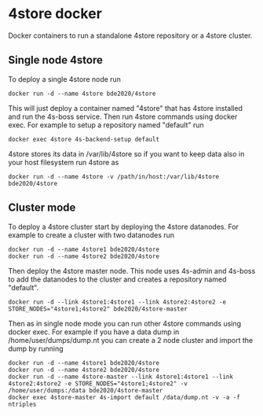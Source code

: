 # 4store docker

Docker containers to run a standalone 4store repository or a 4store cluster.

## Single node 4store

To deploy a single 4store node run

    docker run -d --name 4store bde2020/4store

This will just deploy a container named "4store" that has 4store installed and run the 4s-boss service. Then run 4store commands using docker exec.
For example to setup a repository named "default" run

    docker exec 4store 4s-backend-setup default

4store stores its data in /var/lib/4store so if you want to keep data also in your host filesystem run 4store as

    docker run -d --name 4store -v /path/in/host:/var/lib/4store bde2020/4store

## Cluster mode

To deploy a 4store cluster start by deploying the 4store datanodes. For example to create a cluster with two datanodes run

    docker run -d --name 4store1 bde2020/4store
    docker run -d --name 4store2 bde2020/4store

Then deploy the 4store master node. This node uses 4s-admin and 4s-boss to add the datanodes to the cluster and creates a repository named "default".

    docker run -d --link 4store1:4store1 --link 4store2:4store2 -e STORE_NODES="4store1;4store2" bde2020/4store-master 

Then as in single node mode you can run other 4store commands using docker exec.
For example if you have a data dump in /home/user/dumps/dump.nt you can create a 2 node cluster and import the dump by running

    docker run -d --name 4store1 bde2020/4store
    docker run -d --name 4store2 bde2020/4store
    docker run -d --name 4store-master --link 4store1:4store1 --link 4store2:4store2 -e STORE_NODES="4store1;4store2" -v /home/user/dumps:/data bde2020/4store-master
    docker exec 4store-master 4s-import default /data/dump.nt -v -a -f ntriples
